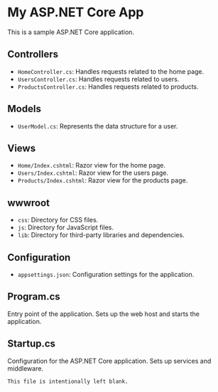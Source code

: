 # My ASP.NET Core App

This is a sample ASP.NET Core application.

## Controllers

- `HomeController.cs`: Handles requests related to the home page.
- `UsersController.cs`: Handles requests related to users.
- `ProductsController.cs`: Handles requests related to products.

## Models

- `UserModel.cs`: Represents the data structure for a user.

## Views

- `Home/Index.cshtml`: Razor view for the home page.
- `Users/Index.cshtml`: Razor view for the users page.
- `Products/Index.cshtml`: Razor view for the products page.

## wwwroot

- `css`: Directory for CSS files.
- `js`: Directory for JavaScript files.
- `lib`: Directory for third-party libraries and dependencies.

## Configuration

- `appsettings.json`: Configuration settings for the application.

## Program.cs

Entry point of the application. Sets up the web host and starts the application.

## Startup.cs

Configuration for the ASP.NET Core application. Sets up services and middleware.

```
This file is intentionally left blank.
```